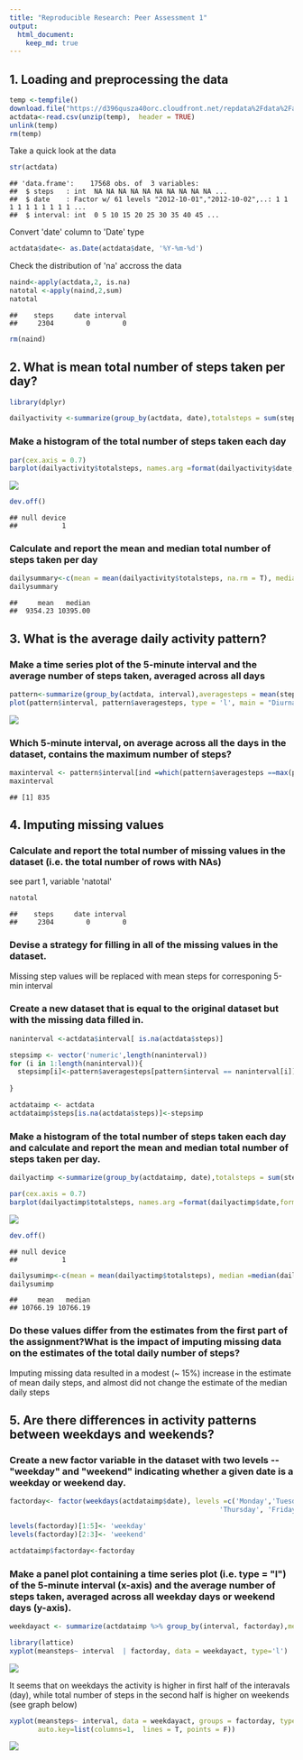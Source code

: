 ```yaml
---
title: "Reproducible Research: Peer Assessment 1"
output: 
  html_document:
    keep_md: true
---
```



## 1. Loading and preprocessing the data


```r
temp <-tempfile()
download.file("https://d396qusza40orc.cloudfront.net/repdata%2Fdata%2Factivity.zip", temp)
actdata<-read.csv(unzip(temp),  header = TRUE)
unlink(temp)
rm(temp)
```
 Take a quick look at the data

```r
str(actdata)
```

```
## 'data.frame':	17568 obs. of  3 variables:
##  $ steps   : int  NA NA NA NA NA NA NA NA NA NA ...
##  $ date    : Factor w/ 61 levels "2012-10-01","2012-10-02",..: 1 1 1 1 1 1 1 1 1 1 ...
##  $ interval: int  0 5 10 15 20 25 30 35 40 45 ...
```
 Convert 'date' column to 'Date' type


```r
actdata$date<- as.Date(actdata$date, '%Y-%m-%d')
```
 Check the distribution of 'na' accross the data 

```r
naind<-apply(actdata,2, is.na)
natotal <-apply(naind,2,sum)
natotal
```

```
##    steps     date interval 
##     2304        0        0
```

```r
rm(naind)
```




## 2. What is mean total number of steps taken per day?

```r
library(dplyr)

dailyactivity <-summarize(group_by(actdata, date),totalsteps = sum(steps, na.rm = T) )
```


### Make a histogram of the total number of steps taken each day


```r
par(cex.axis = 0.7)
barplot(dailyactivity$totalsteps, names.arg =format(dailyactivity$date,format = "%m-%d"), main = 'Daily Steps Original Dataset', las=2,  xlab = "Date", ylab = 'Steps' )
```

![](PA1_template_files/figure-html/fig1-1.png)<!-- -->

```r
dev.off()
```

```
## null device 
##           1
```

### Calculate and report the mean and median total number of steps taken per day


```r
dailysummary<-c(mean = mean(dailyactivity$totalsteps, na.rm = T), median =median(dailyactivity$totalsteps, na.rm = T))
dailysummary
```

```
##     mean   median 
##  9354.23 10395.00
```



## 3. What is the average daily activity pattern?
### Make a time series plot of the 5-minute interval and the average number of steps taken, averaged across all days 

```r
pattern<-summarize(group_by(actdata, interval),averagesteps = mean(steps, na.rm = T) )
plot(pattern$interval, pattern$averagesteps, type = 'l', main = "Diurnal pattern", ylab = "Average steps", xlab = "Interval number")
```

![](PA1_template_files/figure-html/fig2-1.png)<!-- -->

### Which 5-minute interval, on average across all the days in the dataset, contains the maximum number of steps?

```r
maxinterval <- pattern$interval[ind =which(pattern$averagesteps ==max(pattern$averagesteps))]
maxinterval
```

```
## [1] 835
```



## 4. Imputing missing values

### Calculate and report the total number of missing values in the dataset (i.e. the total number of rows with NAs)
see part 1, variable 'natotal'

```r
natotal
```

```
##    steps     date interval 
##     2304        0        0
```

### Devise a strategy for filling in all of the missing values in the dataset.
Missing step values will be replaced with mean steps for corresponing 5-min interval

### Create a new dataset that is equal to the original dataset but with the missing data filled in.


```r
naninterval <-actdata$interval[ is.na(actdata$steps)]

stepsimp <- vector('numeric',length(naninterval))
for (i in 1:length(naninterval)){
  stepsimp[i]<-pattern$averagesteps[pattern$interval == naninterval[i]]
  
}

actdataimp <- actdata
actdataimp$steps[is.na(actdata$steps)]<-stepsimp
```
### Make a histogram of the total number of steps taken each day and calculate and report the mean and median total number of steps taken per day. 


```r
dailyactimp <-summarize(group_by(actdataimp, date),totalsteps = sum(steps) )

par(cex.axis = 0.7)
barplot(dailyactimp$totalsteps, names.arg =format(dailyactimp$date,format = "%m-%d"), main = 'Daily Steps Imputed ', las=2,  xlab = "Date", ylab = 'Steps'  )
```

![](PA1_template_files/figure-html/fig3-1.png)<!-- -->

```r
dev.off()
```

```
## null device 
##           1
```

```r
dailysumimp<-c(mean = mean(dailyactimp$totalsteps), median =median(dailyactimp$totalsteps))
dailysumimp
```

```
##     mean   median 
## 10766.19 10766.19
```
### Do these values differ from the estimates from the first part of the assignment?What is the impact of imputing missing data on the estimates of the total daily number of steps?

Imputing missing data resulted in a modest (~ 15%)  increase in the estimate of mean daily steps, and almost did not change  the estimate of the median daily steps 



## 5. Are there differences in activity patterns between weekdays and weekends?
### Create a new factor variable in the dataset with two levels -- "weekday" and "weekend" indicating whether a given date is a weekday or weekend day.


```r
factorday<- factor(weekdays(actdataimp$date), levels =c('Monday','Tuesday', 'Wednesday',
                                                    'Thursday', 'Friday','Saturday','Sunday'), ordered = T)

levels(factorday)[1:5]<- 'weekday'
levels(factorday)[2:3]<- 'weekend'

actdataimp$factorday<-factorday
```
### Make a panel plot containing a time series plot (i.e. type = "l") of the 5-minute interval (x-axis) and the average number of steps taken, averaged across all weekday days or weekend days (y-axis).

```r
weekdayact <- summarize(actdataimp %>% group_by(interval, factorday),meansteps = mean(steps))

library(lattice)
xyplot(meansteps~ interval  | factorday, data = weekdayact, type='l')
```

<img src="PA1_template_files/figure-html/fig4-1.png" style="display: block; margin: auto;" />

It seems that on weekdays the activity is higher in first half of the interavals (day), while total number of steps in the second half is higher on weekends (see graph below)

```r
xyplot(meansteps~ interval, data = weekdayact, groups = factorday, type='l', lw = 2, 
       auto.key=list(columns=1,  lines = T, points = F))   
```

![](PA1_template_files/figure-html/fig5-1.png)<!-- -->
